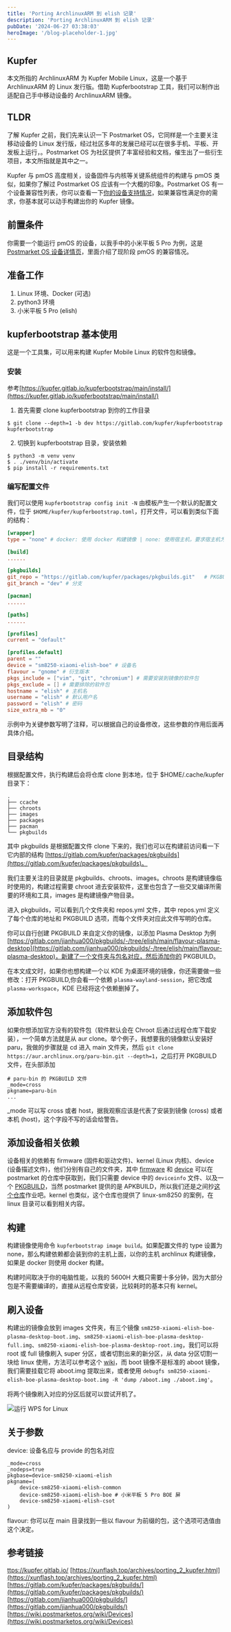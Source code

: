 ```yaml
---
title: 'Porting ArchlinuxARM 到 elish 记录'
description: 'Porting ArchlinuxARM 到 elish 记录'
pubDate: '2024-06-27 03:38:03'
heroImage: '/blog-placeholder-1.jpg'
---
```


## Kupfer

本文所指的 ArchlinuxARM 为 Kupfer Mobile Linux，这是一个基于 ArchlinuxARM 的 Linux 发行版。借助 Kupferbootstrap 工具，我们可以制作出适配自己手中移动设备的 ArchlinuxARM 镜像。

## TLDR

了解 Kupfer 之前，我们先来认识一下 Postmarket OS，它同样是一个主要关注移动设备的 Linux 发行版，经过社区多年的发展已经可以在很多手机、平板、开发板上运行，。Postmarket OS 为社区提供了丰富经验和文档，催生出了一些衍生项目，本文所指就是其中之一。

Kupfer 与 pmOS 高度相关，设备固件与内核等关键系统组件的构建与 pmOS 类似，如果你了解过 Postmarket OS 应该有一个大概的印象。Postmarket OS 有一个设备兼容性列表，你可以查看一下[你的设备支持情况](https://wiki.postmarketos.org/wiki/Devices)，如果兼容性满足你的需求，你基本就可以动手构建出你的 Kupfer 镜像。

## 前置条件

你需要一个能运行 pmOS 的设备，以我手中的小米平板 5 Pro 为例，这是[Postmarket OS 设备详情页](<https://wiki.postmarketos.org/wiki/Xiaomi_Mi_Pad_5_Pro_(xiaomi-elish)>)，里面介绍了现阶段 pmOS 的兼容情况。

## 准备工作

1. Linux 环境、Docker (可选)
2. python3 环境
3. 小米平板 5 Pro (elish)

## kupferbootstrap 基本使用

这是一个工具集，可以用来构建 Kupfer Mobile Linux 的软件包和镜像。

### 安装

参考[https://kupfer.gitlab.io/kupferbootstrap/main/install/](https://kupfer.gitlab.io/kupferbootstrap/main/install/)

1. 首先需要 clone kupferbootstrap 到你的工作目录

```shell
$ git clone --depth=1 -b dev https://gitlab.com/kupfer/kupferbootstrap kupferbootstrap
```

2. 切换到 kupferbootstrap 目录，安装依赖

```shell
$ python3 -m venv venv
$ . ./venv/bin/activate
$ pip install -r requirements.txt
```

### 编写配置文件

我们可以使用 `kupferbootstrap config init -N` 由模板产生一个默认的配置文件，位于 `$HOME/kupfer/kupferbootstrap.toml`，打开文件，可以看到类似下面的结构：

```toml
[wrapper]
type = "none" # docker: 使用 docker 构建镜像 | none: 使用宿主机，要求宿主机为 archlinux

[build]
......

[pkgbuilds]
git_repo = "https://gitlab.com/kupfer/packages/pkgbuilds.git"   # PKGBUILD 的仓库地址
git_branch = "dev" # 分支

[pacman]
......

[paths]
......

[profiles]
current = "default"

[profiles.default]
parent = ""
device = "sm8250-xiaomi-elish-boe" # 设备名
flavour = "gnome" # 衍生版本
pkgs_include = ["vim", "git", "chromium"] # 需要安装到镜像的软件包
pkgs_exclude = [] # 需要排除的软件包
hostname = "elish" # 主机名
username = "elish" # 默认用户名
password = "elish" # 密码
size_extra_mb = "0"
```

示例中为关键参数写明了注释，可以根据自己的设备修改，这些参数的作用后面再具体介绍。

## 目录结构

根据配置文件，执行构建后会将仓库 clone 到本地，位于 $HOME/.cache/kupfer 目录下：

```
.
├── ccache
├── chroots
├── images
├── packages
├── pacman
└── pkgbuilds
```

其中 pkgbuilds 是根据配置文件 clone 下来的，我们也可以在构建前访问看一下它内部的结构 [https://gitlab.com/kupfer/packages/pkgbuilds](https://gitlab.com/kupfer/packages/pkgbuilds)。

我们主要关注的目录就是 pkgbuilds、chroots、images。chroots 是构建镜像临时使用的，构建过程需要 chroot 进去安装软件，这里也包含了一些交叉编译所需要的环境和工具，images 是构建镜像产物目录。

进入 pkgbuilds，可以看到几个文件夹和 repos.yml 文件，其中 repos.yml 定义了每个仓库的地址和 PKGBUILD 选项，而每个文件夹对应此文件写明的仓库。

你可以自行创建 PKGBUILD 来自定义你的镜像，以添加 Plasma Desktop 为例 [https://gitlab.com/jianhua000/pkgbuilds/-/tree/elish/main/flavour-plasma-desktop](https://gitlab.com/jianhua000/pkgbuilds/-/tree/elish/main/flavour-plasma-desktop)，新建了一个文件夹与包名对应，然后添加你的 PKGBUILD。

在本文成文时，如果你也想构建一个以 KDE 为桌面环境的镜像，你还需要做一些修改：打开 PKGBUILD,你会看一个依赖 `plasma-wayland-session`，把它改成 `plasma-workspace`，KDE 已经将这个依赖删掉了。

## 添加软件包

如果你想添加官方没有的软件包（软件默认会在 Chroot 后通过远程仓库下载安装），一个简单方法就是从 aur clone。举个例子，我想要我的镜像默认安装好 paru，我做的步骤就是 cd 进入 main 文件夹，然后 `git clone https://aur.archlinux.org/paru-bin.git --depth=1`，之后打开 PKGBUILD 文件，在头部添加

```
# paru-bin 的 PKGBUILD 文件
_mode=cross
pkgname=paru-bin
...
```

\_mode 可以写 cross 或者 host，据我观察应该是代表了安装到镜像 (cross) 或者本机 (host)，这个字段不写的话会给警告。

## 添加设备相关依赖

设备相关的依赖有 firmware (固件和驱动文件)、kernel (Linux 内核)、device (设备描述文件)，他们分别有自己的文件夹，其中 [firmware](https://gitlab.com/postmarketOS/pmaports/-/blob/master/device/testing/firmware-xiaomi-elish/APKBUILD?ref_type=heads) 和 [device](https://gitlab.com/postmarketOS/pmaports/-/tree/master/device/testing/device-xiaomi-elish?ref_type=heads) 可以在 postmarket 的仓库中获取到，我们只需要 device 中的 `deviceinfo` 文件、以及一个 [PKGBUILD](https://gitlab.com/jianhua000/pkgbuilds/-/blob/elish/device/device-sm8250-xiaomi-elish/PKGBUILD?ref_type=heads)，当然 postmarket 提供的是 APKBUILD，所以我们还是之间抄[这个仓库](https://gitlab.com/jianhua000/pkgbuilds)作业吧。kernel 也类似，这个仓库也提供了 linux-sm8250 的案例，在 linux 目录可以看到相关内容。

## 构建

构建镜像使用命令 `kupferbootstrap image build`。如果配置文件的 type 设置为 none，那么构建依赖都会装到你的主机上面，以你的主机 archlinux 构建镜像，如果是 docker 则使用 docker 构建。

构建时间取决于你的电脑性能，以我的 5600H 大概只需要十多分钟，因为大部分包是不需要编译的，直接从远程仓库安装，比较耗时的基本只有 kernel。

## 刷入设备

构建出的镜像会放到 images 文件夹，有三个镜像 `sm8250-xiaomi-elish-boe-plasma-desktop-boot.img`、`sm8250-xiaomi-elish-boe-plasma-desktop-full.img`、`sm8250-xiaomi-elish-boe-plasma-desktop-root.img`，我们可以将 root 或 full 镜像刷入 super 分区，或者切割出来的新分区，从 data 分区切割一块给 linux 使用，方法可以参考这个 [wiki](https://github.com/amazingfate/armbian-xiaomi-elish/wiki/Flashing-Guide#flash-images)，而 boot 镜像不是标准的 aboot 镜像，我们需要挂载它将 aboot.img 提取出来，或者使用 `debugfs sm8250-xiaomi-elish-boe-plasma-desktop-boot.img -R 'dump /aboot.img ./aboot.img'`。

将两个镜像刷入对应的分区后就可以尝试开机了。

![运行 WPS for Linux](/alarm.png)

## 关于参数

device: 设备名应与 provide 的包名对应

```
_mode=cross
_nodeps=true
pkgbase=device-sm8250-xiaomi-elish
pkgname=(
    device-sm8250-xiaomi-elish-common
    device-sm8250-xiaomi-elish-boe # 小米平板 5 Pro BOE 屏
    device-sm8250-xiaomi-elish-csot
)
```

flavour: 你可以在 main 目录找到一些以 flavour 为前缀的包，这个选项可选值由这个决定。

## 参考链接

[ttps://kupfer.gitlab.io/](https://kupfer.gitlab.io/)
[https://xunflash.top/archives/porting_2_kupfer.html](https://xunflash.top/archives/porting_2_kupfer.html)
[https://gitlab.com/kupfer/packages/pkgbuilds/](https://gitlab.com/kupfer/packages/pkgbuilds/)
[https://gitlab.com/jianhua000/pkgbuilds/](https://gitlab.com/jianhua000/pkgbuilds/)
[https://wiki.postmarketos.org/wiki/Devices](https://wiki.postmarketos.org/wiki/Devices)
